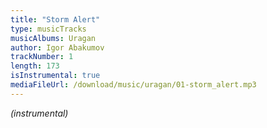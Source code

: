 ```yaml
---
title: "Storm Alert"
type: musicTracks
musicAlbums: Uragan
author: Igor Abakumov
trackNumber: 1
length: 173
isInstrumental: true
mediaFileUrl: /download/music/uragan/01-storm_alert.mp3
---
```


*(instrumental)*
